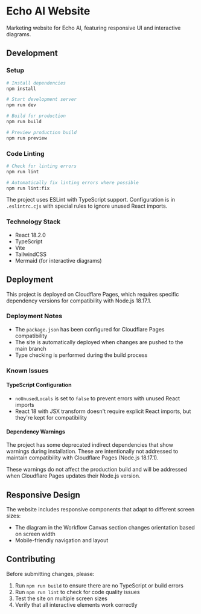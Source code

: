 # Echo AI Website

Marketing website for Echo AI, featuring responsive UI and interactive diagrams.

## Development

### Setup

```bash
# Install dependencies
npm install

# Start development server
npm run dev

# Build for production
npm run build

# Preview production build
npm run preview
```

### Code Linting

```bash
# Check for linting errors
npm run lint

# Automatically fix linting errors where possible
npm run lint:fix
```

The project uses ESLint with TypeScript support. Configuration is in `.eslintrc.cjs` with special rules to ignore unused React imports.

### Technology Stack

- React 18.2.0
- TypeScript
- Vite
- TailwindCSS
- Mermaid (for interactive diagrams)

## Deployment

This project is deployed on Cloudflare Pages, which requires specific dependency versions for compatibility with Node.js 18.17.1.

### Deployment Notes

- The `package.json` has been configured for Cloudflare Pages compatibility
- The site is automatically deployed when changes are pushed to the main branch
- Type checking is performed during the build process

### Known Issues

#### TypeScript Configuration

- `noUnusedLocals` is set to `false` to prevent errors with unused React imports
- React 18 with JSX transform doesn't require explicit React imports, but they're kept for compatibility

#### Dependency Warnings

The project has some deprecated indirect dependencies that show warnings during installation. These are intentionally not addressed to maintain compatibility with Cloudflare Pages (Node.js 18.17.1).

These warnings do not affect the production build and will be addressed when Cloudflare Pages updates their Node.js version.

## Responsive Design

The website includes responsive components that adapt to different screen sizes:

- The diagram in the Workflow Canvas section changes orientation based on screen width
- Mobile-friendly navigation and layout

## Contributing

Before submitting changes, please:

1. Run `npm run build` to ensure there are no TypeScript or build errors
2. Run `npm run lint` to check for code quality issues
3. Test the site on multiple screen sizes
4. Verify that all interactive elements work correctly
